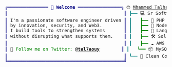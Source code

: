 <pre style="font-family:Menlo,'DejaVu Sans Mono',consolas,'Courier New',monospace"><span style="color: #000080; text-decoration-color: #000080">╔═══════════════ </span><span style="color: #000080; text-decoration-color: #000080; font-weight: bold">👋 Welcome</span><span style="color: #000080; text-decoration-color: #000080"> ════════════════╗</span> 🤓 <a href="https://talhaouy.me">Mhammed Talhaouy</a>                                         
<span style="color: #000080; text-decoration-color: #000080">║</span>                                           <span style="color: #000080; text-decoration-color: #000080">║</span> <span style="color: #008080; text-decoration-color: #008080">┣━━ </span>💻 Sr Software Engineer | Web3 &amp; Security Enthusiast
<span style="color: #000080; text-decoration-color: #000080">║</span> I&#x27;m a passionate software engineer driven <span style="color: #000080; text-decoration-color: #000080">║</span> <span style="color: #008080; text-decoration-color: #008080">┃   </span><span style="color: #008000; text-decoration-color: #008000">┣━━ </span>🐘 PHP | Laravel Specialist                         
<span style="color: #000080; text-decoration-color: #000080">║</span> by innovation, security, and Web3.        <span style="color: #000080; text-decoration-color: #000080">║</span> <span style="color: #008080; text-decoration-color: #008080">┃   </span><span style="color: #008000; text-decoration-color: #008000">┣━━ </span>🚀 Node.js | Vue.js                                 
<span style="color: #000080; text-decoration-color: #000080">║</span> I build tools to strengthen systems       <span style="color: #000080; text-decoration-color: #000080">║</span> <span style="color: #008080; text-decoration-color: #008080">┃   </span><span style="color: #008000; text-decoration-color: #008000">┣━━ </span>🧠 LangChain | PyTorch | Pandas | NumPy             
<span style="color: #000080; text-decoration-color: #000080">║</span> without disrupting what supports them.    <span style="color: #000080; text-decoration-color: #000080">║</span> <span style="color: #008080; text-decoration-color: #008080">┃   </span><span style="color: #008000; text-decoration-color: #008000">┣━━ </span>🛠️ Solidity | Smart Contracts                        
<span style="color: #000080; text-decoration-color: #000080">║</span>                                           <span style="color: #000080; text-decoration-color: #000080">║</span> <span style="color: #008080; text-decoration-color: #008080">┃   </span><span style="color: #008000; text-decoration-color: #008000">┣━━ </span>☁️ AWS | CI/CD Pipelines | Nginx                     
<span style="color: #000080; text-decoration-color: #000080">║</span> 🌟 <span style="color: #008000; text-decoration-color: #008000">Follow me on Twitter: </span><span style="color: #008000; text-decoration-color: #008000; font-weight: bold"><a href="https://twitter.com/tal7aouy">@tal7aouy</a></span>        <span style="color: #000080; text-decoration-color: #000080">║</span> <span style="color: #008080; text-decoration-color: #008080">┃   </span><span style="color: #008000; text-decoration-color: #008000">┗━━ </span>📦 MySQL | Docker | Redis                           
<span style="color: #000080; text-decoration-color: #000080">║</span>                                           <span style="color: #000080; text-decoration-color: #000080">║</span> <span style="color: #008080; text-decoration-color: #008080">┗━━ </span>🧹 Clean Coder | Building Robust, Maintainable Code     
<span style="color: #000080; text-decoration-color: #000080">╚═══════════════════════════════════════════╝</span>                                                             
</pre>
